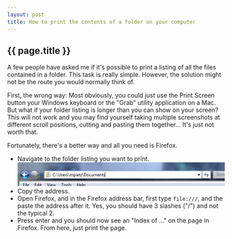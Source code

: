 ```yaml
---
layout: post
title: How to print the contents of a folder on your computer
---
```


## {{ page.title }}

A few people have asked me if it's possible to print a listing of all the files contained in a folder. This task is really simple. However, the solution might not be the route you would normally think of.

First, the wrong way: Most obviously, you could just use the Print Screen button your Windows keyboard or the "Grab" utility application on a Mac. But what if your folder listing is longer than you can show on your screen? This will not work and you may find yourself taking multiple screenshots at different scroll positions, cutting and pasting them together... It's just not worth that.

Fortunately, there's a better way and all you need is Firefox.

  - Navigate to the folder listing you want to print. ![Windows 7 Address bar][pic-0]
  - Copy the address.
  - Open Firefox, and in the Firefox address bar, first type `file:///`, and the paste the address after it. Yes, you should have 3 slashes ("/") and not the typical 2.
  - Press enter and you should now see an "Index of ..." on the page in Firefox. From here, just print the page.


  [pic-0]: /images/address-bar.png
